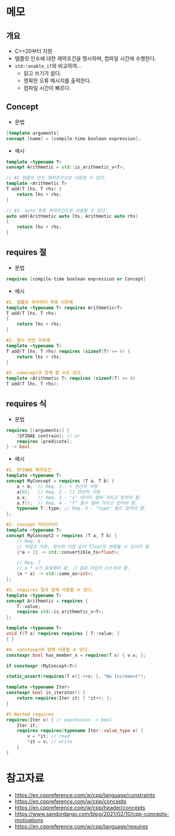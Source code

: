 # 메모
## 개요
- C++20부터 지원
- 템플릿 인수에 대한 제약조건을 명시하며, 컴파일 시간에 수행한다.
- `std::enable_if`와 비교하여...
	- 읽고 쓰기가 쉽다.
	- 명확한 오류 메시지를 출력한다.
	- 컴파일 시간이 빠르다.

## Concept
- 문법
```cpp
[template arguments]
concept [name] = [compile-time boolean expression];
```

- 예시
```cpp
template <typename T>
concept Arithmetic = std::is_arithmetic_v<T>;

// #1 템플릿 인수 제약조건으로 사용할 수 있다.
template <Arithmetic T>
T add(T lhs, T rhs) {
	return lhs + rhs;
}

// #2. auto 추론 제약조건으로 사용할 수 있다.
auto add(Arithmetic auto lhs, Arithmetic auto rhs)
{
	return lhs + rhs;
}
```

## requires 절
- 문법
```cpp
requires [compile-time boolean expression or Concept]
```

- 예시
```cpp
#1. 템플릿 파라미터 목록 이후에
template <typename T> requires Arithmetic<T>
T add(T lhs, T rhs)
{
	return lhs + rhs;
}

#2. 함수 선언 이후에
template <typename T>
T add(T lhs, T rhs) requires (sizeof(T) >= 4) {
	return lhs + rhs;
}

#3. conecept과 함께 쓸 수도 있다.
template <Arithmetic T> requires (sizeof(T) >= 4)
T add(T lhs, T rhs);
```

## requires 식
- 문법
```cpp
requires [(arguments)] {
	[SFINAE contrain]; // or
	requires [predicate];
} -> bool
```

- 예시
```cpp
#1. SFINAE 제약조건
template <typename T>
concept MyConcept = requires (T a, T b) {
	a + b;  // Req. 1 - + 연산자 지원
	a[0];   // Req. 2 - [] 연산자 지원
	a.x;    // Req. 3 - "x" 데이터 멤버 가지고 있어야 함.
	a.f();  // Req. 4 - "f" 함수 멤버 가지고 있어야 함.
	typename T::type; // Req. 5 - "type" 필드 있어야 함.
};

#2. concept 라이브러리
template <typename T>
concept MyConcept2 = requires (T a, T b) {
	// Req. 6
	// 역참조 지원, 정수와 더한 값이 float로 변환될 수 있어야 함
	{*a + 1} -> std::convertible_to<float>;

	// Req. 7
	// a * a가 유효해야 함, 그 결과 타입이 int여야 함.
	{a * a} -> std::same_as<int>;
};

#3. requires 절과 함께 사용할 수 있다.
template <typename T>
concept Arithmetic = requires {
	T::value;
	requires std::is_arithmetic_v<T>;
};

template <typename T>
void f(T a) requires requires { T::value; }
{ }

#4. constexpr와 함께 사용할 수 있다.
constexpr bool has_member_x = requires(T v) { v.x; };

if constexpr (MyConcept<T>)

static_assert(requires(T v){ ++v; }, "No Increment");

template <typename Iter>
constexpr bool is_iterator() {
	return requires(Iter it) { *it++; };
}

#5 Nested requires
requires(Iter v) { // expression -> bool
	Iter it;
	requires requires(typename Iter::value_type v) {
		v = *it; // read
		*it = v; // write
	}
}
```
# 참고자료
- https://en.cppreference.com/w/cpp/language/constraints
- https://en.cppreference.com/w/cpp/concepts
- https://en.cppreference.com/w/cpp/header/concepts
- https://www.sandordargo.com/blog/2021/02/10/cpp-concepts-motivations
- https://en.cppreference.com/w/cpp/language/requires